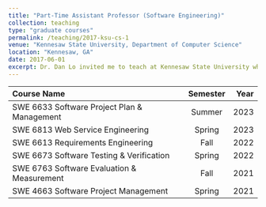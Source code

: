 ```yaml
---
title: "Part-Time Assistant Professor (Software Engineering)"
collection: teaching
type: "graduate courses"
permalink: /teaching/2017-ksu-cs-1
venue: "Kennesaw State University, Department of Computer Science"
location: "Kennesaw, GA"
date: 2017-06-01
excerpt: Dr. Dan Lo invited me to teach at Kennesaw State University when I met him during a conference. 
---
```



| Course Name | Semester | Year |
| :------ | :---: | ----: |
| SWE 6633 Software Project Plan & Management  | Summer  | 2023 |
| SWE 6813 Web Service Engineering| Spring | 2023    |
| SWE 6613 Requirements Engineering   | Fall  | 2022   |
| SWE 6673 Software Testing & Verification | Spring | 2022    |
| SWE 6763 Software Evaluation & Measurement  | Fall  | 2021   |
| SWE 4663 Software Project Management | Spring | 2021    |

